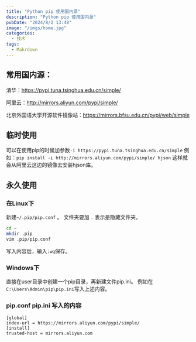 ```yaml
---
title: "Python pip 使用国内源"
description: "Python pip 使用国内源"
pubDate: "2024/8/2 13:48"
image: "/imgs/home.jpg"
categories:
  - 技术
tags:
  - Makrdown
---
```


## 常用国内源：

清华：https://pypi.tuna.tsinghua.edu.cn/simple/

阿里云：http://mirrors.aliyun.com/pypi/simple/

北京外国语大学开源软件镜像站：https://mirrors.bfsu.edu.cn/pypi/web/simple

## 临时使用
可以在使用pip的时候加参数```-i https://pypi.tuna.tsinghua.edu.cn/simple```
例如：```pip install -i http://mirrors.aliyun.com/pypi/simple/ hjson```
这样就会从阿里云这边的镜像去安装hjson库。

## 永久使用
### 在Linux下
新建```~/.pip/pip.conf``` 。
文件夹要加 ```.``` 表示是隐藏文件夹。
```bash
cd ~
mkdir .pip
vim .pip/pip.conf
```
写入内容后，输入```:wq```保存。

### Windows下
直接在user目录中创建一个pip目录，再新建文件pip.ini。
例如在```C:\Users\Admin\pip\pip.ini```写入上述内容。

### pip.conf pip.ini 写入的内容

```vim
[global]
index-url = https://mirrors.aliyun.com/pypi/simple/
[install]
trusted-host = mirrors.aliyun.com
```